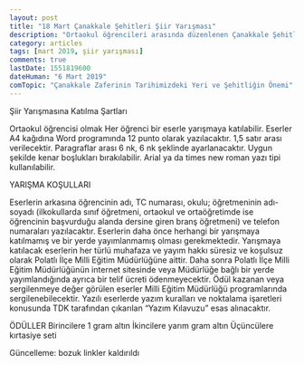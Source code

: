 ```yaml
---
layout: post
title: "18 Mart Çanakkale Şehitleri Şiir Yarışması"
description: "Ortaokul öğrencileri arasında düzenlenen Çanakkale Şehitleri şiir yarışması duyurusudur."
category: articles
tags: [mart 2019, şiir yarışması]
comments: true
lastDate: 1551819600
dateHuman: "6 Mart 2019"
comTopic: "Çanakkale Zaferinin Tarihimizdeki Yeri ve Şehitliğin Önemi"
---
```


Şiir Yarışmasına Katılma Şartları

Ortaokul öğrencisi olmak
Her öğrenci bir eserle yarışmaya katılabilir.
Eserler A4 kağıdına Word programında 12 punto olarak yazılacaktır. 1,5 satır arası verilecektir. Paragraflar arası 6 nk, 6 nk şeklinde ayarlanacaktır. Uygun şekilde kenar boşlukları bırakılabilir. Arial ya da times new roman yazı tipi kullanılabilir.

YARIŞMA KOŞULLARI

Eserlerin arkasına öğrencinin adı, TC numarası, okulu; öğretmeninin adı-soyadı (ilkokullarda sınıf öğretmeni, ortaokul ve ortaöğretimde ise öğrencinin başvurduğu alanda dersine giren branş öğretmeni) ve telefon numaraları yazılacaktır.
Eserlerin daha önce herhangi bir yarışmaya katılmamış ve bir yerde yayımlanmamış olması gerekmektedir.
Yarışmaya katılacak eserlerin her türlü muhafaza ve yayım hakkı süresiz ve koşulsuz olarak Polatlı İlçe Milli Eğitim Müdürlüğüne aittir. Daha sonra Polatlı İlçe Milli Eğitim Müdürlüğünün internet sitesinde veya Müdürlüğe bağlı bir yerde yayımlandığında ayrıca bir telif ücreti ödenmeyecektir.
Ödül kazanan veya sergilenmeye değer görülen eserler Milli Eğitim Müdürlüğü programlarında sergilenebilecektir.
Yazılı eserlerde yazım kuralları ve noktalama işaretleri konusunda TDK tarafından çıkarılan “Yazım Kılavuzu” esas alınacaktır.

ÖDÜLLER
Birincilere 1 gram altın
İkincilere yarım gram altın
Üçüncülere kırtasiye seti

Güncelleme: bozuk linkler kaldırıldı